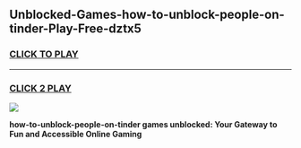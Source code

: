 
## Unblocked-Games-how-to-unblock-people-on-tinder-Play-Free-dztx5
<h3>
<a href="https://premium76.site?title=how-to-unblock-people-on-tinder&ref=12A">CLICK TO PLAY</a></h3>
<hr>

<h3>
<a href="https://premium76.site?title=how-to-unblock-people-on-tinder&ref=12A">CLICK 2 PLAY</a>
  
</h3>

<a href="https://premium76.site?title=how-to-unblock-people-on-tinder&ref=12A"><img src="https://clearcache.store/games.png"></a>


**how-to-unblock-people-on-tinder games unblocked: Your Gateway to Fun and Accessible Online Gaming**
